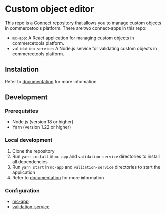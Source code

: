 # Custom object editor

This repo is a [Connect](https://docs.commercetools.com/connect) repository that allows you to manage custom objects in commercetools platform. There are two connect-apps in this repo:

- `mc-app`: A React application for managing custom objects in commercetools platform.
- `validation-service`: A Node.js service for validating custom objects in commercetools platform.

## Instalation
Refer to [documentation](https://docs.commercetools.com/merchant-center/connect) for more information

## Development

### Prerequisites

- Node.js (version 18 or higher)
- Yarn (version 1.22 or higher)

### Local development

1. Clone the repository
2. Run `yarn install` in `mc-app` and `validation-service` directories to install all dependencies
3. Run `yarn start` in `mc-app` and `validation-service` directories to start the application
4. Refer to [documentation](https://docs.commercetools.com/connect/steps-locally-test-service) for more information

### Configuration
- [mc-app](./mc-app/README.md)
- [validation-service](./validation-service/README.md)
